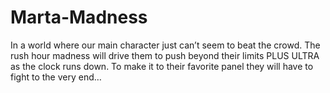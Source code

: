 # Marta-Madness
In a world where our main character just can’t seem to beat the crowd. 
The rush hour madness will drive them to push beyond their limits PLUS ULTRA as the clock runs down. 
To make it to their favorite panel they will have to fight to the very end…

